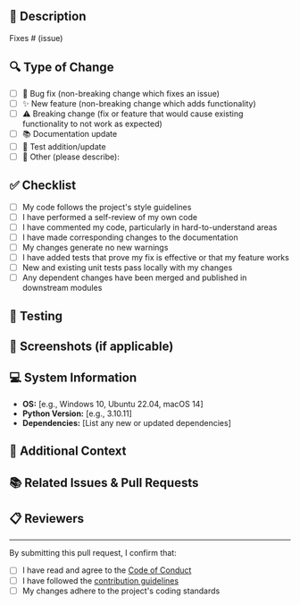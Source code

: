 <!-- Thanks for contributing to SONLab FRET Tool! Please ensure the following before opening a pull request: -->

## 📌 Description
<!-- 
Please include a summary of the change and which issue is fixed. 
Please also include relevant motivation and context. 
-->

Fixes # (issue)

## 🔍 Type of Change
<!-- 
Please delete options that are not relevant.
-->

- [ ] 🐛 Bug fix (non-breaking change which fixes an issue)
- [ ] ✨ New feature (non-breaking change which adds functionality)
- [ ] ⚠️ Breaking change (fix or feature that would cause existing functionality to not work as expected)
- [ ] 📚 Documentation update
- [ ] 🧪 Test addition/update
- [ ] 🔧 Other (please describe):

## ✅ Checklist

- [ ] My code follows the project's style guidelines
- [ ] I have performed a self-review of my own code
- [ ] I have commented my code, particularly in hard-to-understand areas
- [ ] I have made corresponding changes to the documentation
- [ ] My changes generate no new warnings
- [ ] I have added tests that prove my fix is effective or that my feature works
- [ ] New and existing unit tests pass locally with my changes
- [ ] Any dependent changes have been merged and published in downstream modules

## 🧪 Testing
<!-- 
Please describe the tests that you ran to verify your changes. 
Provide instructions so we can reproduce.
-->

## 📸 Screenshots (if applicable)
<!-- Add screenshots to help explain your changes if relevant. -->

## 💻 System Information
<!-- 
Please provide details about your development environment.
-->
- **OS:** [e.g., Windows 10, Ubuntu 22.04, macOS 14]
- **Python Version:** [e.g., 3.10.11]
- **Dependencies:** [List any new or updated dependencies]

## 📝 Additional Context
<!-- Add any other context about the pull request here. -->

## 📚 Related Issues & Pull Requests
<!-- 
List any related issues or pull requests here.
Example: Related to #123, Fixes #456, etc.
-->

## 📋 Reviewers
<!-- 
Tag any specific reviewers who should look at this PR.
-->

---

By submitting this pull request, I confirm that:
- [ ] I have read and agree to the [Code of Conduct](CODE_OF_CONDUCT.md)
- [ ] I have followed the [contribution guidelines](CONTRIBUTING.md)
- [ ] My changes adhere to the project's coding standards
